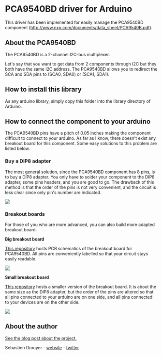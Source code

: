 # PCA9540BD driver for Arduino #
 
This driver has been implemented for easily manage the PCA9540BD component (http://www.nxp.com/documents/data_sheet/PCA9540B.pdf).

## About the PCA9540BD ##

The PCA9540BD is a 2-channel I2C-bus multiplexer.

Let's say that you want to get data from 2 components through I2C but they both have the same I2C address. The PCA9540BD allows you to redirect the SCA and SDA pins to (SCA0, SDA0) or (SCA1, SDA1).

## How to install this library ##

As any arduino library, simply copy this folder into the library directory of Arduino.

## How to connect the component to your arduino ##

The PCA9540BD pins have a pitch of 0.05 inches making the component difficult to connect to your arduino. As far as
I know, there doesn't exist any breakout board for this component. Some easy solutions to this problem are listed below.

### Buy a DIP8 adapter ###

The most general solution, since the PCA9540BD component has 8 pins, is to buy a DIP8 adapter. You only have to solder your component to
the DIP8 adapter, some pins headers, and you are good to go. The drawback of this method is that the order of the pins is not very
convenient, and the circuit is less clear since only pin's number are indicated.

<img src="http://sebastien.drouyer.com/images_for_projects_readme/PCA9540BD/DIP8.png" />

### Breakout boards ###

For those of you who are more advanced, you can also build more adapted breakout board.

**Big breakout board**

[This repository](https://github.com/sdrdis/PCA9540BD_big_breakout) hosts PCB schematics of the breakout board for PCA9540BD. All pins are conveniently labelled so that your circuit stays easily readable.

<img src="http://sebastien.drouyer.com/images_for_projects_readme/PCA9540BD/big_breakout.png" />

**Small breakout board**

[This repository](https://github.com/sdrdis/PCA9540BD_small_breakout) hosts a smaller version of the breakout board. It is about the same size as the DIP8 adapter, but the order of the pins are altered so that all pins connected to your arduino are on one side, and all pins connected to your devices are on the other side.

<img src="http://sebastien.drouyer.com/images_for_projects_readme/PCA9540BD/small_breakout.png" />

## About the author ##

[See the blog post about the project.](http://sebastien.drouyer.com/projects/pca9540bd-driver-for-arduino-breakout-boards-schematics.html)

Sebastien Drouyer - [website](http://sebastien.drouyer.com) - [twitter](https://twitter.com/sdrdis)
